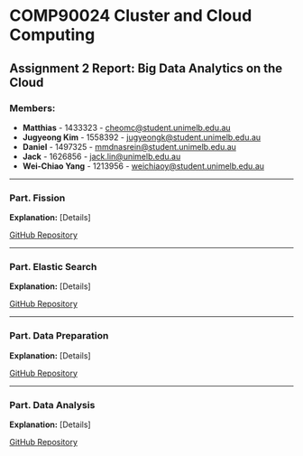 # COMP90024 Cluster and Cloud Computing

## Assignment 2 Report: Big Data Analytics on the Cloud

### Members:
- **Matthias** - 1433323 - cheomc@student.unimelb.edu.au
- **Jugyeong Kim** - 1558392 - jugyeongk@student.unimelb.edu.au
- **Daniel** - 1497325 - mmdnasrein@student.unimelb.edu.au
- **Jack** - 1626856 - jack.lin@unimelb.edu.au
- **Wei-Chiao Yang** - 1213956 - weichiaoy@student.unimelb.edu.au

---

### Part. Fission
**Explanation:**
[Details]

[GitHub Repository](http://github.com/your-repo/fission)

---

### Part. Elastic Search
**Explanation:**
[Details]

[GitHub Repository](http://github.com/your-repo/elasticsearch)

---

### Part. Data Preparation
**Explanation:**
[Details]

[GitHub Repository](http://github.com/your-repo/data-preparation)

---

### Part. Data Analysis
**Explanation:**
[Details]

[GitHub Repository](http://github.com/your-repo/data-analysis)
